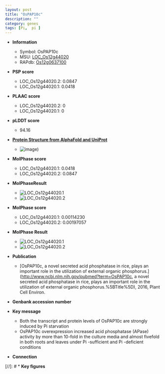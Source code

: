 ```yaml
---
layout: post
title: "OsPAP10c"
description: ""
category: genes
tags: [Pi,  pi ]
---
```


* **Information**  
    + Symbol: OsPAP10c  
    + MSU: [LOC_Os12g44020](http://rice.plantbiology.msu.edu/cgi-bin/ORF_infopage.cgi?orf=LOC_Os12g44020)  
    + RAPdb: [Os12g0637100](http://rapdb.dna.affrc.go.jp/viewer/gbrowse_details/irgsp1?name=Os12g0637100)  

* **PSP score**  
    + LOC_Os12g44020.2: 0.0847 
    + LOC_Os12g44020.1: 0.0418 

* **PLAAC score**  
    + LOC_Os12g44020.2: 0 
    + LOC_Os12g44020.1: 0 

* **pLDDT score**
    + 94.16

* **[Protein Structure from AlphaFold and UniProt](https://www.uniprot.org/uniprotkb/Q2QLL9/entry#structure)**
    + ![image](https://ricepsp.github.io/images/Q2/AF-Q2QLL9-F1.png))

* **MolPhase score**
    + LOC_Os12g44020.1: 0.0418
    + LOC_Os12g44020.2: 0.0847

* **MolPhaseResult**
    + ![LOC_Os12g44020.1](https://ricepsp.github.io/pictures/LOC_Os12g/LOC_Os12g44020.1.png)
    + ![LOC_Os12g44020.2](https://ricepsp.github.io/pictures/LOC_Os12g/LOC_Os12g44020.2.png)

* **MolPhase score**
    + LOC_Os12g44020.1: 0.00114230
    + LOC_Os12g44020.2: 0.00197057

* **MolPhase Result**
    + ![LOC_Os12g44020.1](https://304243504.github.io/Pictures/LOC_Os12g/LOC_Os12g44020.1.png)
    + ![LOC_Os12g44020.2](https://304243504.github.io/Pictures/LOC_Os12g/LOC_Os12g44020.2.png)

* **Publication**  
    + [OsPAP10c, a novel secreted acid phosphatase in rice, plays an important role in the utilization of external organic phosphorus.](http://www.ncbi.nlm.nih.gov/pubmed?term=OsPAP10c, a novel secreted acid phosphatase in rice, plays an important role in the utilization of external organic phosphorus.%5BTitle%5D), 2016, Plant Cell Environ.

* **Genbank accession number**  

* **Key message**  
    + Both the transcript and protein levels of OsPAP10c are strongly induced by Pi starvation
    + OsPAP10c overexpression increased acid phosphatase (APase) activity by more than 10-fold in the culture media and almost fivefold in both roots and leaves under Pi -sufficient and Pi -deficient conditions

* **Connection**  

[//]: # * **Key figures**  


